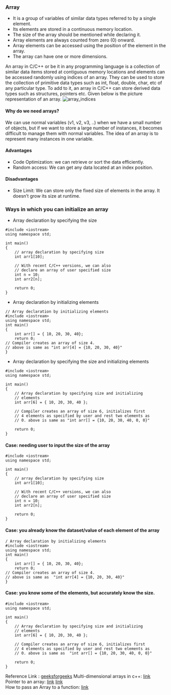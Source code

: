 ### Array

- It is a group of variables of similar data types referred to by a single element.
- Its elements are stored in a continuous memory location.
- The size of the array should be mentioned while declaring it.
- Array elements are always counted from zero (0) onward.
- Array elements can be accessed using the position of the element in the array.
- The array can have one or more dimensions.

An array in C/C++ or be it in any programming language is a collection of similar data items stored at contiguous memory locations and elements can be accessed randomly using indices of an array.  They can be used to store the collection of primitive data types such as int, float, double, char, etc of any particular type.
To add to it, an array in C/C++ can store derived data types such as structures, pointers etc. Given below is the picture representation of an array.
![array_indices](https://user-images.githubusercontent.com/103468688/199192684-4d534f33-70b9-4eaf-954f-b23fda64d228.PNG)

#### Why do we need arrays?           
We can use normal variables (v1, v2, v3, ..) when we have a small number of objects, but if we want to store a large number of instances, it becomes difficult to manage them with normal variables. The idea of an array is to represent many instances in one variable.




#### Advantages
- Code Optimization:  we can retrieve or sort the data efficiently.
- Random access: We can get any data located at an index position.
 
#### Disadvantages
- Size Limit: We can store only the fixed size of elements in the array. It doesn’t grow its size at runtime. 

### Ways in which you can initialize an array 
- Array declaration by specifying the size 
```
#include <iostream>
using namespace std;

int main()
{
	// array declaration by specifying size
	int arr1[10];
	
	// With recent C/C++ versions, we can also
	// declare an array of user specified size
	int n = 10;
	int arr2[n];
	
	return 0;
}

```
- Array declaration by initializing elements
```
// Array declaration by initializing elements
#include <iostream>
using namespace std;
int main()
{
	int arr[] = { 10, 20, 30, 40};
	return 0;
// Compiler creates an array of size 4.
// above is same as "int arr[4] = {10, 20, 30, 40}"
}
```
- Array declaration by specifying the size and initializing elements
```
#include <iostream>
using namespace std;

int main()
{
	// Array declaration by specifying size and initializing
	// elements
	int arr[6] = { 10, 20, 30, 40 };

	// Compiler creates an array of size 6, initializes first
	// 4 elements as specified by user and rest two elements as
	// 0. above is same as "int arr[] = {10, 20, 30, 40, 0, 0}"
	
	return 0;
}

```

#### Case: needing user to input the size of the array
```
#include <iostream>
using namespace std;
  
int main()
{
    // array declaration by specifying size
    int arr1[10];
    
    // With recent C/C++ versions, we can also
    // declare an array of user specified size
    int n = 10;
    int arr2[n];
      
    return 0;
}
```
#### Case: you already know the dataset/value of each element of the array
```
/ Array declaration by initializing elements
#include <iostream>
using namespace std; 
int main()
{
    int arr[] = { 10, 20, 30, 40};
    return 0; 
// Compiler creates an array of size 4.
// above is same as  "int arr[4] = {10, 20, 30, 40}"
}
```
#### Case: you know some of the elements, but accurately know the size. 
```
#include <iostream>
using namespace std;
  
int main() 
{
    // Array declaration by specifying size and initializing
    // elements
    int arr[6] = { 10, 20, 30, 40 };
  
    // Compiler creates an array of size 6, initializes first
    // 4 elements as specified by user and rest two elements as
    // 0. above is same as  "int arr[] = {10, 20, 30, 40, 0, 0}"
      
    return 0;
}
```
Reference Link : [geeksforgeeks](https://www.geeksforgeeks.org/arrays-in-c-cpp/) 
Multi-dimensional arrays in c++: [link](https://www.geeksforgeeks.org/multidimensional-arrays-c-cpp/)                 
Pointer to an array: [link](https://www.geeksforgeeks.org/pointer-array-array-pointer/) [link](https://stackoverflow.com/questions/14808908/pointer-to-2d-arrays-in-c)     
How to pass an Array to a function: [link](https://stackoverflow.com/questions/14808908/pointer-to-2d-arrays-in-c)


